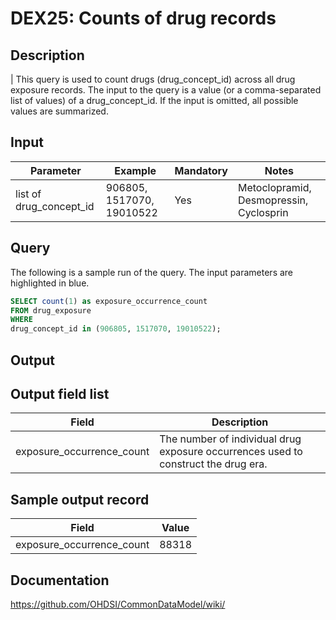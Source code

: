 # DEX25: Counts of drug records

## Description
| This query is used to count drugs (drug_concept_id) across all drug exposure records. The input to the query is a value (or a comma-separated list of values) of a drug_concept_id. If the input is omitted, all possible values are summarized.

## Input

|  Parameter |  Example |  Mandatory |  Notes | 
| --- | --- | --- | --- |
| list of drug_concept_id | 906805, 1517070, 19010522 | Yes | Metoclopramid, Desmopressin, Cyclosprin |

## Query
The following is a sample run of the query. The input parameters are highlighted in  blue.

```sql
SELECT count(1) as exposure_occurrence_count  
FROM drug_exposure 
WHERE 
drug_concept_id in (906805, 1517070, 19010522);
```

## Output

## Output field list

|  Field |  Description |
| --- | --- | 
| exposure_occurrence_count | The number of individual drug exposure occurrences used to construct the drug era. |

## Sample output record

|  Field |  Value |
| --- | --- | 
| exposure_occurrence_count |  88318 |

## Documentation
https://github.com/OHDSI/CommonDataModel/wiki/
